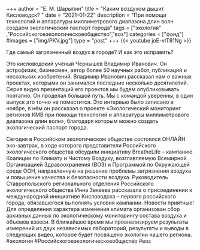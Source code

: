 +++
author = "Е. М. Шарыпин"
title = "Каким воздухом дышит Кисловодск? "
date = "2021-01-22"
description = "При помощи технологий и аппаратуры миллиметрового диапазона длин волн создаем экологический паспорт города"
tags = ["экология" ,"Российскогоеэкологическоеобщество","воз"]
categories = ["фонд"]
#images = ["img/PKV.jpg"]
type = "post"
+++
{{< youtube joE-vlT81Ng >}}


Где самый загрязненный воздух в городе? И как это исправить?

Это кисловодский учёный Чернышев Владимир Иванович. Он астрофизик, бизнесмен, автор более 50 научных работ, публикаций и нескольких изобретений. Владимир Иванович рассказал нам о важных проектах, которыми он занимался последние несколько десятилетий. Серия видео презентаций его проектов мы будем опубликовывать поэтапно. Он проделал большой путь. Мы с командой уверенны, в один выпуск это точно не поместится. Это интервью было записано в ноябре, в нём он рассказал о проекте «Экологический мониторинг регионов КМВ при помощи технологий и аппаратуры миллиметрового диапазона длин волн», благодаря которым можно создать экологический паспорт города. 

Сегодня в Российском экологическом обществе состоялся ОНЛАЙН эко-завтрак, в ходе которого представители Российского экологического общества обсудили инициативу BreatheLife – кампанию Коалиции по Климату и Чистому Воздуху, возглавляемую Всемирной Организацией Здравоохранения (ВОЗ) и Программой по Окружающей среде ООН, направленную на решение проблемы загрязнения воздуха и повышение качества и безопасности воздуха. 
Руководитель Ставропольского регионального отделения Российского экологического общества Инна Зекеева рассказала о присоединении к международной инициативе Кисловодска – первого российского города, обязавшегося выполнять условия кампании. 
Новости приятные! 
Для определения характера изменения климата организован сбор архивных данных по экологическому мониторингу состава воздуха и объемов взвеси.   В ближайшее время мы проанализируем результаты измерений из двух независимых лабораторий,  результаты и выводы в следующих видео, которое будет посвящено экологии нашего региона.
#экология
#Российскогоеэкологическоеобщество
#воз

